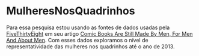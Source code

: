 # MulheresNosQuadrinhos
Para essa pesquisa estou usando as fontes de dados usadas pela [FiveThirtyEight](https://fivethirtyeight.com/) em seu artigo [Comic Books Are Still Made By Men, For Men And About Men](https://fivethirtyeight.com/features/women-in-comic-books/). Com esses dados exploramos o nível de representatividade das mulheres nos quadrinhos até o ano de 2013. 
